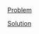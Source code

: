 [Problem](https://leetcode.com/problems/boats-to-save-people)

[Solution](https://leetcode.com/problems/boats-to-save-people/solutions/3374289/881-boats-to-save-people-simple-solution)
